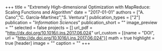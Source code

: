 +++
title = "Extremely High-dimensional Optimization with MapReduce: Scaling Functions and Algorithm"
date = "2017-01-01"
authors = ["A. Cano","C. García-Martínez","S. Ventura"]
publication_types = ["2"]
publication = "_Information Sciences_"
publication_short = ""
image_preview = ""
selected = false
projects = []
url_pdf = "http://dx.doi.org/10.1016/j.ins.2017.06.024"
url_custom = [{name = "DOI", url = "http://dx.doi.org/10.1016/j.ins.2017.06.024"}]
math = true
highlight = true
[header]
image = ""
caption = ""
+++

